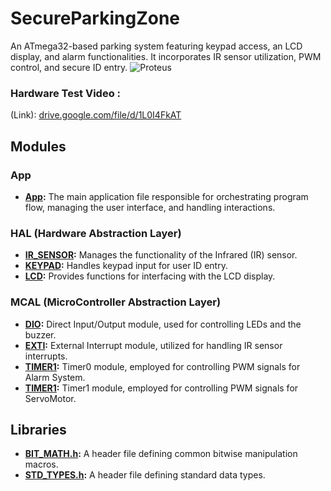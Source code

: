 # SecureParkingZone
An ATmega32-based parking system featuring keypad access, an LCD display, and alarm functionalities. It incorporates IR sensor utilization, PWM control, and secure ID entry.
  ![Proteus](/App/p.png)

### Hardware Test Video :
  (Link): [drive.google.com/file/d/1L0I4FkAT](https://drive.google.com/file/d/1L0I4FkAT0mFpcvqkXXb6IjquDgcDakBg/view?usp=sharing)


## Modules

### App
- **[App](App/app.c):** The main application file responsible for orchestrating program flow, managing the user interface, and handling interactions.

### HAL (Hardware Abstraction Layer)
- **[IR_SENSOR](HAL/IR_SENSOR/):** Manages the functionality of the Infrared (IR) sensor.
- **[KEYPAD](HAL/KEYPAD/):** Handles keypad input for user ID entry.
- **[LCD](HAL/LCD/):** Provides functions for interfacing with the LCD display.

### MCAL (MicroController Abstraction Layer)
- **[DIO](MCAL/DIO/):** Direct Input/Output module, used for controlling LEDs and the buzzer.
- **[EXTI](MCAL/EXTI/):** External Interrupt module, utilized for handling IR sensor interrupts.
- **[TIMER1](MCAL/TIMER0/):** Timer0 module, employed for controlling PWM signals for Alarm System.
- **[TIMER1](MCAL/TIMER1/):** Timer1 module, employed for controlling PWM signals for ServoMotor.

## Libraries
- **[BIT_MATH.h](Libraries/BIT_MATH.h):** A header file defining common bitwise manipulation macros.
- **[STD_TYPES.h](Libraries/STD_TYPES.h):** A header file defining standard data types.
